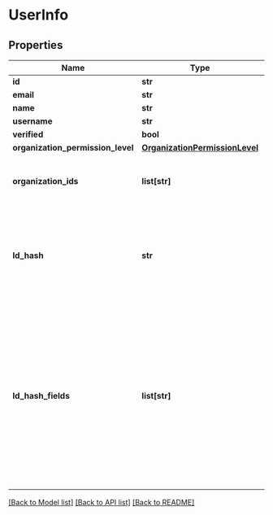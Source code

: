 # UserInfo

## Properties
Name | Type | Description | Notes
------------ | ------------- | ------------- | -------------
**id** | **str** |  | 
**email** | **str** |  | 
**name** | **str** |  | 
**username** | **str** |  | 
**verified** | **bool** |  | 
**organization_permission_level** | [**OrganizationPermissionLevel**](OrganizationPermissionLevel.md) |  | 
**organization_ids** | **list[str]** | List of organizations that the logged in user is a part of. | 
**ld_hash** | **str** | Server generated secure hash of the user info that should be sent to LaunchDarkly along with the user data. | 
**ld_hash_fields** | **list[str]** | List of fields in the userInfo used to generate the secure hash. Clients should send those fields to LaunchDarkly as the user data. These fields should be used in addition to the \&quot;key\&quot; field which is based off the user&#39;s id. | 

[[Back to Model list]](../README.md#documentation-for-models) [[Back to API list]](../README.md#documentation-for-api-endpoints) [[Back to README]](../README.md)


